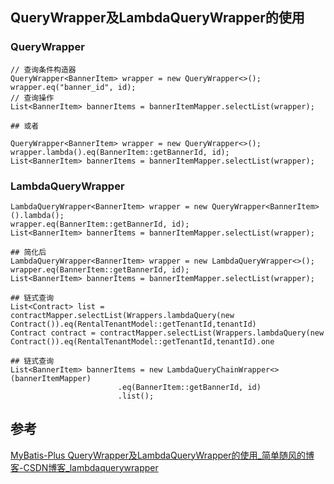 
## QueryWrapper及LambdaQueryWrapper的使用

### QueryWrapper
```
// 查询条件构造器
QueryWrapper<BannerItem> wrapper = new QueryWrapper<>();
wrapper.eq("banner_id", id);
// 查询操作
List<BannerItem> bannerItems = bannerItemMapper.selectList(wrapper);

## 或者

QueryWrapper<BannerItem> wrapper = new QueryWrapper<>();
wrapper.lambda().eq(BannerItem::getBannerId, id);
List<BannerItem> bannerItems = bannerItemMapper.selectList(wrapper);
```
### LambdaQueryWrapper

```
LambdaQueryWrapper<BannerItem> wrapper = new QueryWrapper<BannerItem>().lambda();
wrapper.eq(BannerItem::getBannerId, id);
List<BannerItem> bannerItems = bannerItemMapper.selectList(wrapper);

## 简化后
LambdaQueryWrapper<BannerItem> wrapper = new LambdaQueryWrapper<>();
wrapper.eq(BannerItem::getBannerId, id);
List<BannerItem> bannerItems = bannerItemMapper.selectList(wrapper);

## 链式查询
List<Contract> list = contractMapper.selectList(Wrappers.lambdaQuery(new Contract()).eq(RentalTenantModel::getTenantId,tenantId)
Contract contract = contractMapper.selectList(Wrappers.lambdaQuery(new Contract()).eq(RentalTenantModel::getTenantId,tenantId).one

## 链式查询
List<BannerItem> bannerItems = new LambdaQueryChainWrapper<>(bannerItemMapper)
                        .eq(BannerItem::getBannerId, id)
                        .list();

```


## 参考
[MyBatis-Plus QueryWrapper及LambdaQueryWrapper的使用_简单随风的博客-CSDN博客_lambdaquerywrapper](https://blog.csdn.net/lt326030434/article/details/106571670)